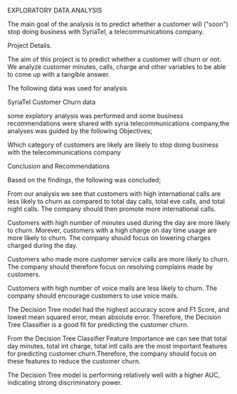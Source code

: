 EXPLORATORY DATA ANALYSIS

The main goal of the analysis is to predict whether a customer will ("soon") stop doing business with SyriaTel, a telecommunications company.

Project Details.

The aim of this project is to predict whether a customer will churn or not. We analyze customer minutes, calls, charge and other variables to be able to come up with a tangible answer.

The following data was used for analysis

SyriaTel Customer Churn data


some explatory analysis was performed and  some business recommendations were shared with syria telecommunications company,the analyses was guided by the following Objectives;

Which category of customers are likely are likely to stop doing business with the telecommunications company

Conclusion and Recommendations

Based on the findings, the following was concluded;

From our analysis we see that customers with high international calls are less likely to churn as compared to total day calls, total eve calls, and total night calls. The company should then promote more international calls.

Customers with high number of minutes used during the day are more likely to churn. Morever, customers with a high charge on day time usage are more likely to churn. The company should focus on lowering charges charged during the day.

Customers who made more customer service calls are more likely to churn. The company should therefore focus on resolving complains made by customers.

Customers with high number of voice mails are less likely to churn. The company should encourage customers to use voice mails.

The Decision Tree model had the highest accuracy score and F1 Score, and lowest mean squared error, mean absolute error. Therefore, the Decision Tree Classifier is a good fit for predicting the customer churn.

From the Decision Tree Classifier Feature Importance we can see that total day minutes, total int charge, total intl calls are the most important features for predicting customer churn.Therefore, the company should focus on these features to reduce the customer churn.

The Decision Tree model is performing relatively well with a higher AUC, indicating strong discriminatory power.



